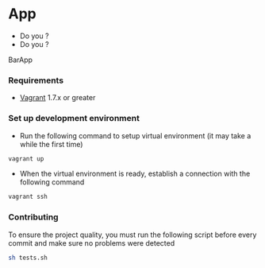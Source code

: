 App
===========

* Do you ?
* Do you ?

BarApp

### Requirements

* [Vagrant](https://www.vagrantup.com/downloads.html) 1.7.x or greater

### Set up development environment

* Run the following command to setup virtual environment
(it may take a while the first time)

```sh
vagrant up
```

* When the virtual environment is ready, establish a connection with the
following command

```sh
vagrant ssh
```

### Contributing

To ensure the project quality, you must run the following script before every
commit and make sure no problems were detected

```sh
sh tests.sh
```
